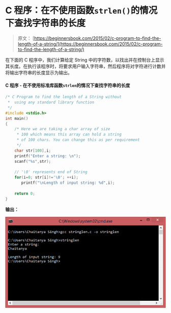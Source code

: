# C 程序：在不使用函数`strlen()`的情况下查找字符串的长度

> 原文： [https://beginnersbook.com/2015/02/c-program-to-find-the-length-of-a-string/](https://beginnersbook.com/2015/02/c-program-to-find-the-length-of-a-string/)

在下面的 C 程序中，我们计算给定 String 中的字符数，以找出并在控制台上显示其长度。在执行该程序时，将要求用户输入字符串，然后程序将对字符进行计数并将输出字符串的长度显示为输出。

#### C 程序 - 在不使用标准库函数`strlen`的情况下查找字符串的长度

```c
/* C Program to find the length of a String without
 *  using any standard library function 
 */
#include <stdio.h>
int main()
{
    /* Here we are taking a char array of size 
     * 100 which means this array can hold a string 
     * of 100 chars. You can change this as per requirement
     */
    char str[100],i;
    printf("Enter a string: \n");
    scanf("%s",str);

    // '\0' represents end of String
    for(i=0; str[i]!='\0'; ++i);
       printf("\nLength of input string: %d",i);

    return 0;
}

```

**输出：**

![string_length_output](img/bf349f0ef2bfa39e99214c1f1bacf721.jpg)